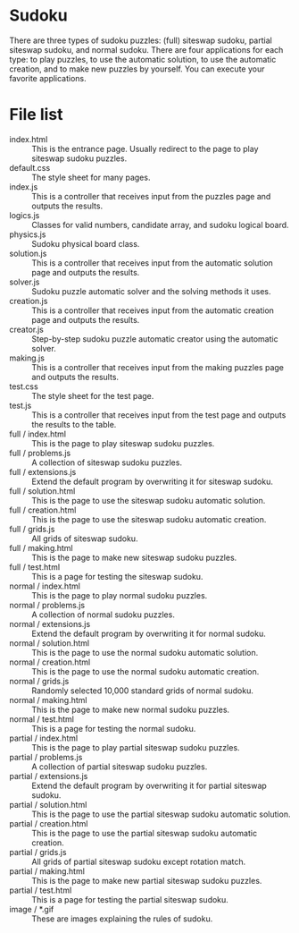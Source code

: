 # Sudoku

There are three types of sudoku puzzles: (full) siteswap sudoku, partial siteswap sudoku, and normal sudoku.
There are four applications for each type: to play puzzles, to use the automatic solution, to use the automatic creation, and to make new puzzles by yourself.
You can execute your favorite applications.

# File list

<dl>
  <dt>index.html</dt>
    <dd>This is the entrance page. Usually redirect to the page to play siteswap sudoku puzzles.</dd>
  <dt>default.css</dt>
    <dd>The style sheet for many pages.</dd>
  <dt>index.js</dt>
    <dd>This is a controller that receives input from the puzzles page and outputs the results.</dd>
  <dt>logics.js</dt>
    <dd>Classes for valid numbers, candidate array, and sudoku logical board.</dd>
  <dt>physics.js</dt>
    <dd>Sudoku physical board class.</dd>
  <dt>solution.js</dt>
    <dd>This is a controller that receives input from the automatic solution page and outputs the results.</dd>
  <dt>solver.js</dt>
    <dd>Sudoku puzzle automatic solver and the solving methods it uses.</dd>
  <dt>creation.js</dt>
    <dd>This is a controller that receives input from the automatic creation page and outputs the results.</dd>
  <dt>creator.js</dt>
    <dd>Step-by-step sudoku puzzle automatic creator using the automatic solver.</dd>
  <dt>making.js</dt>
    <dd>This is a controller that receives input from the making puzzles page and outputs the results.</dd>
  <dt>test.css</dt>
    <dd>The style sheet for the test page.</dd>
  <dt>test.js</dt>
    <dd>This is a controller that receives input from the test page and outputs the results to the table.</dd>
  <dt>full / index.html</dt>
    <dd>This is the page to play siteswap sudoku puzzles.</dd>
  <dt>full / problems.js</dt>
    <dd>A collection of siteswap sudoku puzzles.</dd>
  <dt>full / extensions.js</dt>
    <dd>Extend the default program by overwriting it for siteswap sudoku.</dd>
  <dt>full / solution.html</dt>
    <dd>This is the page to use the siteswap sudoku automatic solution.</dd>
  <dt>full / creation.html</dt>
    <dd>This is the page to use the siteswap sudoku automatic creation.</dd>
  <dt>full / grids.js</dt>
    <dd>All grids of siteswap sudoku.</dd>
  <dt>full / making.html</dt>
    <dd>This is the page to make new siteswap sudoku puzzles.</dd>
  <dt>full / test.html</dt>
    <dd>This is a page for testing the siteswap sudoku.</dd>
  <dt>normal / index.html</dt>
    <dd>This is the page to play normal sudoku puzzles.</dd>
  <dt>normal / problems.js</dt>
    <dd>A collection of normal sudoku puzzles.</dd>
  <dt>normal / extensions.js</dt>
    <dd>Extend the default program by overwriting it for normal sudoku.</dd>
  <dt>normal / solution.html</dt>
    <dd>This is the page to use the normal sudoku automatic solution.</dd>
  <dt>normal / creation.html</dt>
    <dd>This is the page to use the normal sudoku automatic creation.</dd>
  <dt>normal / grids.js</dt>
    <dd>Randomly selected 10,000 standard grids of normal sudoku.</dd>
  <dt>normal / making.html</dt>
    <dd>This is the page to make new normal sudoku puzzles.</dd>
  <dt>normal / test.html</dt>
    <dd>This is a page for testing the normal sudoku.</dd>
  <dt>partial / index.html</dt>
    <dd>This is the page to play partial siteswap sudoku puzzles.</dd>
  <dt>partial / problems.js</dt>
    <dd>A collection of partial siteswap sudoku puzzles.</dd>
  <dt>partial / extensions.js</dt>
    <dd>Extend the default program by overwriting it for partial siteswap sudoku.</dd>
  <dt>partial / solution.html</dt>
    <dd>This is the page to use the partial siteswap sudoku automatic solution.</dd>
  <dt>partial / creation.html</dt>
    <dd>This is the page to use the partial siteswap sudoku automatic creation.</dd>
  <dt>partial / grids.js</dt>
    <dd>All grids of partial siteswap sudoku except rotation match.</dd>
  <dt>partial / making.html</dt>
    <dd>This is the page to make new partial siteswap sudoku puzzles.</dd>
  <dt>partial / test.html</dt>
    <dd>This is a page for testing the partial siteswap sudoku.</dd>
  <dt>image / *.gif</dt>
    <dd>These are images explaining the rules of sudoku.</dd>
</dl>


